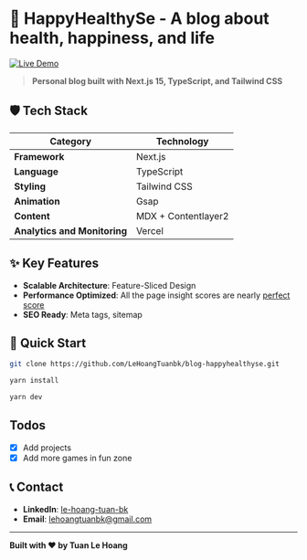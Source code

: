 # 🌟 HappyHealthySe - A blog about health, happiness, and life

[![Live Demo](https://img.shields.io/badge/🌐_Live_Demo-Visit_Site-blue?style=for-the-badge)](https://blog.healthyhappyse.com/)

> **Personal blog built with Next.js 15, TypeScript, and Tailwind CSS**

## 🛡️ Tech Stack

| **Category**                 | **Technology**      |
| ---------------------------- | ------------------- |
| **Framework**                | Next.js             |
| **Language**                 | TypeScript          |
| **Styling**                  | Tailwind CSS        |
| **Animation**                | Gsap                |
| **Content**                  | MDX + Contentlayer2 |
| **Analytics and Monitoring** | Vercel              |

## ✨ Key Features

- **Scalable Architecture**: Feature-Sliced Design
- **Performance Optimized**: All the page insight scores are nearly [perfect score](https://pagespeed.web.dev/analysis/https-blog-healthyhappyse-com/x6vt9bv8m4?form_factor=desktop)
- **SEO Ready**: Meta tags, sitemap

## 🚀 Quick Start

```bash
git clone https://github.com/LeHoangTuanbk/blog-happyhealthyse.git

yarn install

yarn dev
```

## Todos

- [x] Add projects
- [x] Add more games in fun zone

## 📞 Contact

- **LinkedIn**: [le-hoang-tuan-bk](https://www.linkedin.com/in/le-hoang-tuan-bk/)
- **Email**: lehoangtuanbk@gmail.com

---

**Built with ❤️ by Tuan Le Hoang**
